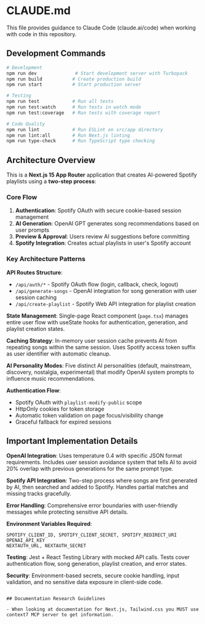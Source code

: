 # CLAUDE.md

This file provides guidance to Claude Code (claude.ai/code) when working with code in this repository.

## Development Commands

```bash
# Development
npm run dev              # Start development server with Turbopack
npm run build           # Create production build
npm run start           # Start production server

# Testing
npm run test            # Run all tests
npm run test:watch      # Run tests in watch mode
npm run test:coverage   # Run tests with coverage report

# Code Quality
npm run lint            # Run ESLint on src/app directory
npm run lint:all        # Run Next.js linting
npm run type-check      # Run TypeScript type checking
```

## Architecture Overview

This is a **Next.js 15 App Router** application that creates AI-powered Spotify playlists using a **two-step process**:

### Core Flow
1. **Authentication**: Spotify OAuth with secure cookie-based session management
2. **AI Generation**: OpenAI GPT generates song recommendations based on user prompts
3. **Preview & Approval**: Users review AI suggestions before committing
4. **Spotify Integration**: Creates actual playlists in user's Spotify account

### Key Architecture Patterns

**API Routes Structure**:
- `/api/auth/*` - Spotify OAuth flow (login, callback, check, logout)
- `/api/generate-songs` - OpenAI integration for song generation with user session caching
- `/api/create-playlist` - Spotify Web API integration for playlist creation

**State Management**: Single-page React component (`page.tsx`) manages entire user flow with useState hooks for authentication, generation, and playlist creation states.

**Caching Strategy**: In-memory user session cache prevents AI from repeating songs within the same session. Uses Spotify access token suffix as user identifier with automatic cleanup.

**AI Personality Modes**: Five distinct AI personalities (default, mainstream, discovery, nostalgia, experimental) that modify OpenAI system prompts to influence music recommendations.

**Authentication Flow**: 
- Spotify OAuth with `playlist-modify-public` scope
- HttpOnly cookies for token storage  
- Automatic token validation on page focus/visibility change
- Graceful fallback for expired sessions

## Important Implementation Details

**OpenAI Integration**: Uses temperature 0.4 with specific JSON format requirements. Includes user session avoidance system that tells AI to avoid 20% overlap with previous generations for the same prompt type.

**Spotify API Integration**: Two-step process where songs are first generated by AI, then searched and added to Spotify. Handles partial matches and missing tracks gracefully.

**Error Handling**: Comprehensive error boundaries with user-friendly messages while protecting sensitive API details.

**Environment Variables Required**:
```
SPOTIFY_CLIENT_ID, SPOTIFY_CLIENT_SECRET, SPOTIFY_REDIRECT_URI
OPENAI_API_KEY  
NEXTAUTH_URL, NEXTAUTH_SECRET
```

**Testing**: Jest + React Testing Library with mocked API calls. Tests cover authentication flow, song generation, playlist creation, and error states.

**Security**: Environment-based secrets, secure cookie handling, input validation, and no sensitive data exposure in client-side code.
```

## Documentation Research Guidelines

- When looking at documentation for Next.js, Tailwind.css you MUST use context7 MCP server to get information.